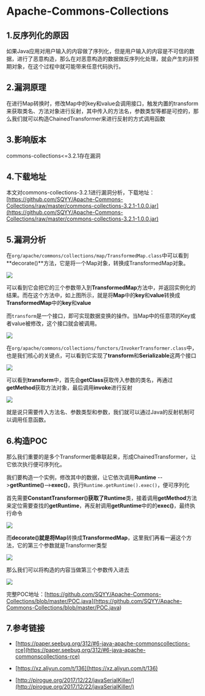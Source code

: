 # Apache-Commons-Collections
## 1.反序列化的原因

如果Java应用对用户输入的内容做了序列化，但是用户输入的内容是不可信的数据，进行了恶意构造，那么在对恶意构造的数据做反序列化处理，就会产生的非预期对象，在这个过程中就可能带来任意代码执行。

## 2.漏洞原理

在进行Map转换时，修改Map中的key和value会调用接口，触发内置的transform来获取类名、方法对象进行反射，其中传入的方法名，参数类型等都是可控的，那么我们就可以构造ChainedTransformer来进行反射的方式调用函数

## 3.影响版本

commons-collections<=3.2.1存在漏洞

## 4.下载地址

本文对commons-collections-3.2.1进行漏洞分析，下载地址：[https://github.com/SQYY/Apache-Commons-Collections/raw/master/commons-collections-3.2.1-1.0.0.jar](https://github.com/SQYY/Apache-Commons-Collections/raw/master/commons-collections-3.2.1-1.0.0.jar)

## 5.漏洞分析

在`org/apache/commons/collections/map/TransformedMap.class`中可以看到**decorate()**方法，它是将一个Map对象，转换成TransformedMap对象。

![](https://ws1.sinaimg.cn/large/006tKfTcgy1g0u8z23gvej31n80madk9.jpg)

可以看到它会把它的三个参数带入到**TransformedMap**方法中，并返回实例化的结果。而在这个方法中，如上图所示，就是将**Map**中的**key**和**value**转换成**TransformedMap**中的**key**和**value**

而`transform`是一个接口，即可实现数据变换的操作。当Map中的任意项的Key或者value被修改，这个接口就会被调用。

![](https://ws2.sinaimg.cn/large/006tKfTcgy1g0uervni1rj313805udgn.jpg)

在`org/apache/commons/collections/functors/InvokerTransformer.class`中，也是我们核心的关键点，可以看到它实现了**transform**和**Serializable**这两个接口

![](https://ws2.sinaimg.cn/large/006tKfTcgy1g0uay7bi1fj31aw0f6ad0.jpg)

可以看到**transform**中，首先会**getClass**获取传入参数的类名，再通过**getMethod**获取方法对象，最后调用**invoke**进行反射

![](https://ws3.sinaimg.cn/large/006tKfTcgy1g0ubgo5abkj31kj0u0wlq.jpg)

就是说只需要传入方法名、参数类型和参数，我们就可以通过Java的反射机制可以调用任意函数。

## 6.构造POC

那么我们重要的是多个Transformer能串联起来，形成ChainedTransformer，让它依次执行便可序列化。

我们要构造一个实例，修改其中的数据，让它依次调用**Runtime** -->**getRuntime()**-->**exec()**，执行`Runtime.getRuntime().exec()`，便可序列化

首先需要**ConstantTransformer()**获取了**Runtime**类，接着调用**getMethod**方法来定位需要查找的**getRuntime**，再反射调用**getRuntime**中的的**exec()**，最终执行命令

![](https://ws3.sinaimg.cn/large/006tKfTcgy1g0uc3wuqosj31ju0d8n0f.jpg)

而**decorate()**就是将**Map**转换成**TransformedMap**，这里我们再看一遍这个方法，它的第三个参数就是Transformer类型

![](https://ws1.sinaimg.cn/large/006tKfTcgy1g0u8z23gvej31n80madk9.jpg)

那么我们可以将构造的内容当做第三个参数传入进去

![](https://ws3.sinaimg.cn/large/006tKfTcgy1g0ucamht5uj318i070dha.jpg)

完整POC地址：[https://github.com/SQYY/Apache-Commons-Collections/blob/master/POC.java](<https://github.com/SQYY/Apache-Commons-Collections/blob/master/POC.java>)


## 7.参考链接

* [https://paper.seebug.org/312/#6-java-apache-commonscollections-rce](https://paper.seebug.org/312/#6-java-apache-commonscollections-rce)

* [https://xz.aliyun.com/t/136](https://xz.aliyun.com/t/136)

* [http://pirogue.org/2017/12/22/javaSerialKiller/](http://pirogue.org/2017/12/22/javaSerialKiller/)





